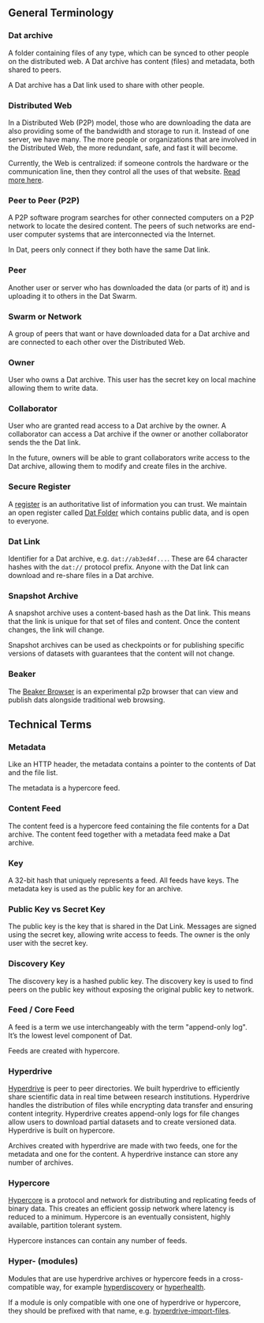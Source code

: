 ## General Terminology

### Dat archive

A folder containing files of any type, which can be synced to other people on the distributed web. A Dat archive has content (files) and metadata, both shared to peers.

A Dat archive has a Dat link used to share with other people.

### Distributed Web

In a Distributed Web (P2P) model, those who are downloading the data are also providing some of the bandwidth and storage to run it. Instead of one server, we have many. The more people or organizations that are involved in the Distributed Web, the more redundant, safe, and fast it will become.

Currently, the Web is centralized: if someone controls the hardware or the communication line, then they control all the uses of that website. [Read more here](http://brewster.kahle.org/2015/08/11/locking-the-web-open-a-call-for-a-distributed-web-2/).

### Peer to Peer (P2P)

A P2P software program searches for other connected computers on a P2P network to locate the desired content. The peers of such networks are end-user computer systems that are interconnected via the Internet.

In Dat, peers only connect if they both have the same Dat link.

### Peer

Another user or server who has downloaded the data (or parts of it) and is uploading it to others in the Dat Swarm.

### Swarm or Network

A group of peers that want or have downloaded data for a Dat archive and are connected to each other over the Distributed Web.

### Owner

User who owns a Dat archive. This user has the secret key on local machine allowing them to write data.

### Collaborator

User who are granted read access to a Dat archive by the owner. A collaborator can access a Dat archive if the owner or another collaborator sends the the Dat link.

In the future, owners will be able to grant collaborators write access to the Dat archive, allowing them to modify and create files in the archive.

### Secure Register

A [register]( https://gds.blog.gov.uk/2015/09/01/registers-authoritative-lists-you-can-trust/) is an authoritative list of information you can trust. We maintain an open register called [Dat Folder](https://datproject.org) which contains public data, and is open to everyone.

### Dat Link

Identifier for a Dat archive, e.g. `dat://ab3ed4f...`. These are 64 character hashes with the `dat://` protocol prefix. Anyone with the Dat link can download and re-share files in a Dat archive.

### Snapshot Archive

A snapshot archive uses a content-based hash as the Dat link. This means that the link is unique for that set of files and content. Once the content changes, the link will change.

Snapshot archives can be used as checkpoints or for publishing specific versions of datasets with guarantees that the content will not change.

### Beaker

The [Beaker Browser](https://beakerbrowser.com/) is an experimental p2p browser that can view and publish dats alongside traditional web browsing.

## Technical Terms

### Metadata

Like an HTTP header, the metadata contains a pointer to the contents of Dat and the file list.

The metadata is a hypercore feed.

### Content Feed

The content feed is a hypercore feed containing the file contents for a Dat archive. The content feed together with a metadata feed make a Dat archive.

### Key

A 32-bit hash that uniquely represents a feed. All feeds have keys. The metadata key is used as the public key for an archive.

### Public Key vs Secret Key

The public key is the key that is shared in the Dat Link. Messages are signed using the secret key, allowing write access to feeds. The owner is the only user with the secret key.

### Discovery Key

The discovery key is a hashed public key. The discovery key is used to find peers on the public key without exposing the original public key to network.

### Feed / Core Feed

A feed is a term we use interchangeably with the term "append-only log". It’s the lowest level component of Dat.

Feeds are created with hypercore.

### Hyperdrive

[Hyperdrive](https://github.com/mafintosh/hyperdrive) is peer to peer directories. We built hyperdrive to efficiently share scientific data in real time between research institutions. Hyperdrive handles the distribution of files while encrypting data transfer and ensuring content integrity. Hyperdrive creates append-only logs for file changes allow users to download partial datasets and to create versioned data. Hyperdrive is built on hypercore.

Archives created with hyperdrive are made with two feeds, one for the metadata and one for the content. A hyperdrive instance can store any number of archives.

### Hypercore

[Hypercore](https://github.com/mafintosh/hypercore) is a protocol and network for distributing and replicating feeds of binary data. This creates an efficient gossip network where latency is reduced to a minimum. Hypercore is an eventually consistent, highly available, partition tolerant system.

Hypercore instances can contain any number of feeds.

### Hyper- (modules)

Modules that are use hyperdrive archives or hypercore feeds in a cross-compatible way, for example [hyperdiscovery](https://github.com/karissa/hyperdiscovery) or [hyperhealth](https://github.com/karissa/hyperhealth).

If a module is only compatible with one one of hyperdrive or hypercore, they should be prefixed with that name, e.g. [hyperdrive-import-files](https://github.com/juliangruber/hyperdrive-import-files).
